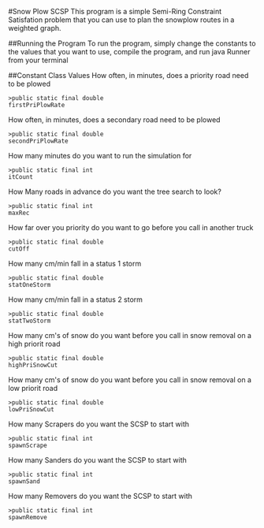 #Snow Plow SCSP
This program is a simple Semi-Ring Constraint Satisfation problem that you can use to plan the snowplow routes in a weighted graph.

##Running the Program
To run the program, simply change the constants to the values that you want to use, compile the program, and run java Runner from your terminal

##Constant Class Values
How often, in minutes, does a priority road need to be plowed

	>public static final double 
	firstPriPlowRate


How often, in minutes, does a secondary road need to be plowed

	>public static final double 
	secondPriPlowRate


How many minutes do you want to run the simulation for

	>public static final int 
	itCount


How Many roads in advance do you want the tree search to look? 

	>public static final int 
	maxRec


How far over you priority do you want to go before you call in another truck

	>public static final double 
	cutOff


How many cm/min fall in a status 1 storm

	>public static final double 
	statOneStorm


How many cm/min fall in a status 2 storm

	>public static final double 
	statTwoStorm


How many cm's of snow do you want before you call in snow removal on a high priorit road

	>public static final double 
	highPriSnowCut


How many cm's of snow do you want before you call in snow removal on a low priorit road

	>public static final double 
	lowPriSnowCut


How many Scrapers do you want the SCSP to start with

	>public static final int 
	spawnScrape


How many Sanders do you want the SCSP to start with

	>public static final int 
	spawnSand


How many Removers do you want the SCSP to start with

	>public static final int 
	spawnRemove


